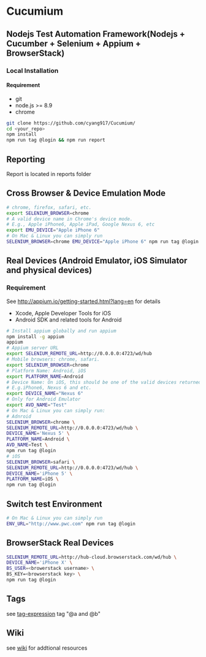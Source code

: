 # Cucumium

## Nodejs Test Automation  Framework(Nodejs +  Cucumber + Selenium + Appium + BrowserStack)


### Local Installation
#### Requirement
- git
- node.js >= 8.9
- chrome

```bash
git clone https://github.com/cyang917/Cucumium/ 
cd <your_repo>
npm install
npm run tag @login && npm run report
```

## Reporting
Report is located in reports folder

## Cross Browser & Device Emulation Mode
```bash
# chrome, firefox, safari, etc.
export SELENIUM_BROWSER=chrome
# A valid device name in Chrome's device mode.
# E.g., Apple iPhone6, Apple iPad, Google Nexus 6, etc
export EMU_DEVICE="Apple iPhone 6"
# On Mac & Linux you can simply run
SELENIUM_BROWSER=chrome EMU_DEVICE="Apple iPhone 6" npm run tag @login
```

## Real Devices (Android Emulator, iOS Simulator and physical devices)
### Requirement
See http://appium.io/getting-started.html?lang=en for details
- Xcode, Apple Developer Tools for iOS
- Android SDK and related tools for Android


```bash
# Install appium globally and run appium
npm install -g appium
appium
# Appium server URL
export SELENIUM_REMOTE_URL=http://0.0.0.0:4723/wd/hub
# Mobile browsers: chrome, safari.
export SELENIUM_BROWSER=chrome
# Platform Name: Android, iOS
export PLATFORM_NAME=Android
# Device Name: On iOS, this should be one of the valid devices returned by instruments -s devices
# E.g.iPhone6, Nexus 6 and etc.
export DEVICE_NAME="Nexus 6"
# Only for Android Emulator
export AVD_NAME="Test"
# On Mac & Linux you can simply run:
# Adnroid
SELENIUM_BROWSER=chrome \
SELENIUM_REMOTE_URL=http://0.0.0.0:4723/wd/hub \
DEVICE_NAME='Nexus 5' \
PLATFORM_NAME=Android \
AVD_NAME=Test \
npm run tag @login
# iOS
SELENIUM_BROWSER=safari \
SELENIUM_REMOTE_URL=http://0.0.0.0:4723/wd/hub \
DEVICE_NAME='iPhone 5' \
PLATFORM_NAME=iOS \
npm run tag @login
```

## Switch test Environment
```bash
# On Mac & Linux you can simply run
ENV_URL="http://www.pwc.com" npm run tag @login
```
## BrowserStack Real Devices
```bash
SELENIUM_REMOTE_URL=http://hub-cloud.browserstack.com/wd/hub \
DEVICE_NAME='iPhone X' \
BS_USER=<browerstack username> \
BS_KEY=<browserstack key> \
npm run tag @login
```
## Tags
see [tag-expression](https://docs.cucumber.io/tag-expressions/)
tag "@a and @b"

## Wiki
see [wiki](https://github.com/cyang917/Cucumium/wiki) for addtional resources
